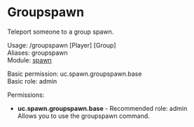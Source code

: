 Groupspawn
====
Teleport someone to a group spawn.

Usage: /groupspawn \[Player\] \[Group\]<br>
Aliases: groupspawn<br>
Module: [spawn](../modules/spawn.md)<br>

Basic permission: uc.spawn.groupspawn.base<br>
Basic role: admin<br>

Permissions: <br>
* **uc.spawn.groupspawn.base** - Recommended role: admin<br>Allows you to use the groupspawn command.
